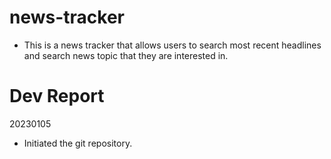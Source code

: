 # news-tracker

- This is a news tracker that allows users to search most recent headlines and search news topic that they are interested in. 

# Dev Report

20230105
- Initiated the git repository.
